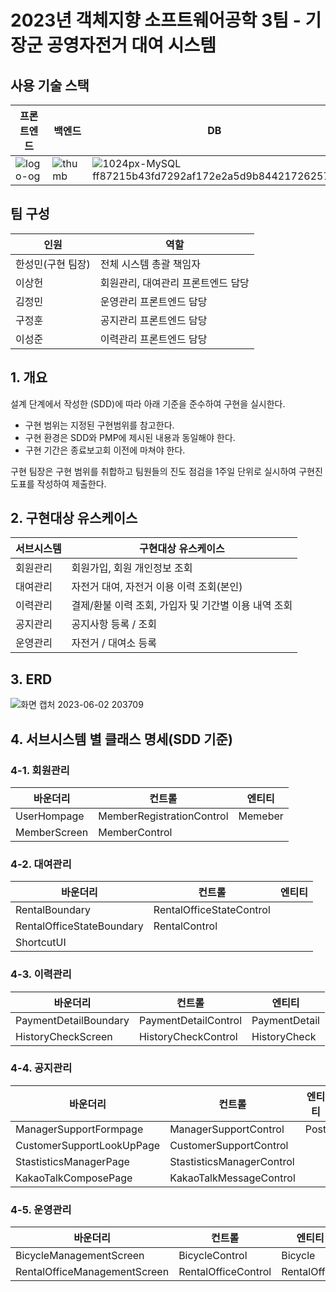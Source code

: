 # 2023년 객체지향 소프트웨어공학 3팀 - 기장군 공영자전거 대여 시스템

## 사용 기술 스택
| 프론트엔드 | 백엔드 | DB |
| -- | -- | -- |
| ![logo-og](https://github.com/KIT-OOSE-23-3team/.github/assets/102248077/6ed92d5f-35dd-4790-adba-5730e7103e8e) | ![thumb](https://github.com/KIT-OOSE-23-3team/.github/assets/102248077/b586cf03-c74d-4d0d-96f7-442068d4881e) | ![1024px-MySQL ff87215b43fd7292af172e2a5d9b844217262571](https://github.com/winteeeee/CreativeProject/assets/102248077/fa1f0082-dbda-44a8-a864-c01043e0332e) |

## 팀 구성
| 인원 | 역할 |
| -- | -- |
| 한성민(구현 팀장) | 전체 시스템 총괄 책임자 |
| 이상헌 | 회원관리, 대여관리 프론트엔드 담당 |
| 김정민 | 운영관리 프론트엔드 담당 |
| 구정훈 | 공지관리 프론트엔드 담당 |
| 이성준 | 이력관리 프론트엔드 담당 |

## 1. 개요
설계 단계에서 작성한 (SDD)에 따라 아래 기준을 준수하여 구현을 실시한다.
* 구현 범위는 지정된 구현범위를 참고한다.
* 구현 환경은 SDD와 PMP에 제시된 내용과 동일해야 한다.
* 구현 기간은 종료보고회 이전에 마쳐야 한다.

구현 팀장은 구현 범위를 취합하고 팀원들의 진도 점검을 1주일 단위로 실시하여 구현진도표를 작성하여 제출한다.

## 2. 구현대상 유스케이스
| 서브시스템 | 구현대상 유스케이스 |
| -- | -- |
| 회원관리 | 회원가입, 회원 개인정보 조회 |
| 대여관리 | 자전거 대여, 자전거 이용 이력 조회(본인) |
| 이력관리 | 결제/환불 이력 조회, 가입자 및 기간별 이용 내역 조회 |
| 공지관리 | 공지사항 등록 / 조회 |
| 운영관리 | 자전거 / 대여소 등록 |

## 3. ERD
![화면 캡처 2023-06-02 203709](https://github.com/KIT-OOSE-23-3team/.github/assets/102248077/dd5a6d93-9f7d-4708-9f2c-6f892ab4eeb0)

## 4. 서브시스템 별 클래스 명세(SDD 기준)
### 4-1. 회원관리
| 바운더리 | 컨트롤 | 엔티티 |
| -- | -- | -- |
| UserHompage | MemberRegistrationControl | Memeber |
| MemberScreen | MemberControl |

### 4-2. 대여관리
| 바운더리 | 컨트롤 | 엔티티 |
| -- | -- | -- |
| RentalBoundary | RentalOfficeStateControl |
| RentalOfficeStateBoundary | RentalControl |
| ShortcutUI |

### 4-3. 이력관리
| 바운더리 | 컨트롤 | 엔티티 |
| -- | -- | -- |
| PaymentDetailBoundary | PaymentDetailControl | PaymentDetail |
| HistoryCheckScreen | HistoryCheckControl | HistoryCheck |

### 4-4. 공지관리
| 바운더리 | 컨트롤 | 엔티티 |
| -- | -- | -- |
| ManagerSupportFormpage | ManagerSupportControl | Post |
| CustomerSupportLookUpPage | CustomerSupportControl | |
| StastisticsManagerPage | StastisticsManagerControl | |
| KakaoTalkComposePage | KakaoTalkMessageControl | |

### 4-5. 운영관리
| 바운더리 | 컨트롤 | 엔티티 |
| -- | -- | -- |
| BicycleManagementScreen | BicycleControl | Bicycle |
| RentalOfficeManagementScreen | RentalOfficeControl | RentalOffice |


